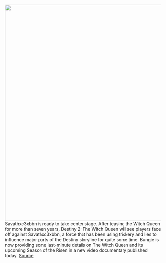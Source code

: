 <img src='https://cdn.vox-cdn.com/thumbor/FI-vJG2yzxVFIpP4GCbuD9tfRh4=/0x0:1920x1080/1200x675/filters:focal(807x387:1113x693)/cdn.vox-cdn.com/uploads/chorus_image/image/70483617/2022_TWQ_PreviewThroneworld_Freeroam04.0.jpg' width='700px' /><br/>
Savathxc3xbbn is ready to take center stage. After teasing the Witch Queen for more than seven years, Destiny 2: The Witch Queen will see players face off against Savathxc3xbbn, a force that has been using trickery and lies to influence major parts of the Destiny storyline for quite some time. Bungie is now providing some last-minute details on The Witch Queen and its upcoming Season of the Risen in a new video documentary published today.
<a href='https://www.theverge.com/22923219/destiny-2-the-witch-queen-season-of-the-risen-preview'> Source <a/>